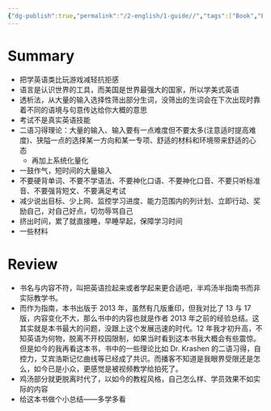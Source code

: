```yaml
---
{"dg-publish":true,"permalink":"/2-english/1-guide//","tags":["Book","English","Guide"]}
---
```


# Summary
- 把学英语类比玩游戏减轻抗拒感
- 语言是认识世界的工具，而美国是世界最强大的国家，所以学美式英语
- 透析法，从大量的输入选择性筛出部分生词，没筛出的生词会在下次出现时靠着不同的语境与句意传达给你大概的意思
- 考试不是真实英语技能
- 二语习得理论：大量的输入、输入要有一点难度但不要太多(注意适时提高难度)、狭隘一点的选择某一方向和某一专项、舒适的材料和环境带来舒适的心态
	- 再加上系统化量化
- 一鼓作气，短时间的大量输入
- 不要硬背单词、不要不学语法、不要神化口语、不要神化口音、不要只听标准音、不要强背短文、不要满足考试
- 减少说出目标、少上网、监控学习进度、能力范围内的列计划、立即行动、奖励自己，对自己好点，切勿辱骂自己
- 挤出时间，累了就直接睡，早睡早起，保障学习时间
- 一些材料
# Review
- 书名与内容不符，叫把英语捡起来或者学起来更合适吧，半鸡汤半指南书而非实际教学书。
- 而作为指南，本书出版于 2013 年，虽然有几版重印，但我对比了 13 与 17 版，内容变化不大，那么书中的内容也就是作者 2013 年之前的经验总结。这其实就是本书最大的问题，没跟上这个发展迅速的时代。12 年我才初升高，不知英语为何物，脱离不开校园限制，如果当时看到这本书我大概会有些震惊。但是如今的我再看这本书，书中的一些理论比如 Dr. Krashen 的二语习得，自控力，艾宾浩斯记忆曲线等已经成了共识。而播客不知道是我眼界受限还是怎么，如今已是小众，更感觉是被视频教学给拍死了。
- 鸡汤部分就更脱离时代了，以如今的教程风格，自己怎么样、学员效果不如实际的内容
- 给这本书做个小总结——多学多看
